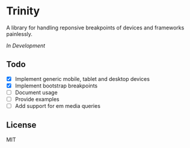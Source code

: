 # Trinity
A library for handling reponsive breakpoints of devices and frameworks
painlessly.

*In Development*

## Todo
- [x] Implement generic mobile, tablet and desktop devices
- [x] Implement bootstrap breakpoints
- [ ] Document usage
- [ ] Provide examples
- [ ] Add support for em media queries

## License
MIT
